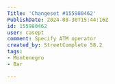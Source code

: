 ```yaml
---
Title: 'Changeset #155980462'
PublishDate: 2024-08-30T15:44:16Z
id: 155980462
user: casept
comment: Specify ATM operator
created_by: StreetComplete 58.2
tags:
- Montenegro
- Bar

---
```

